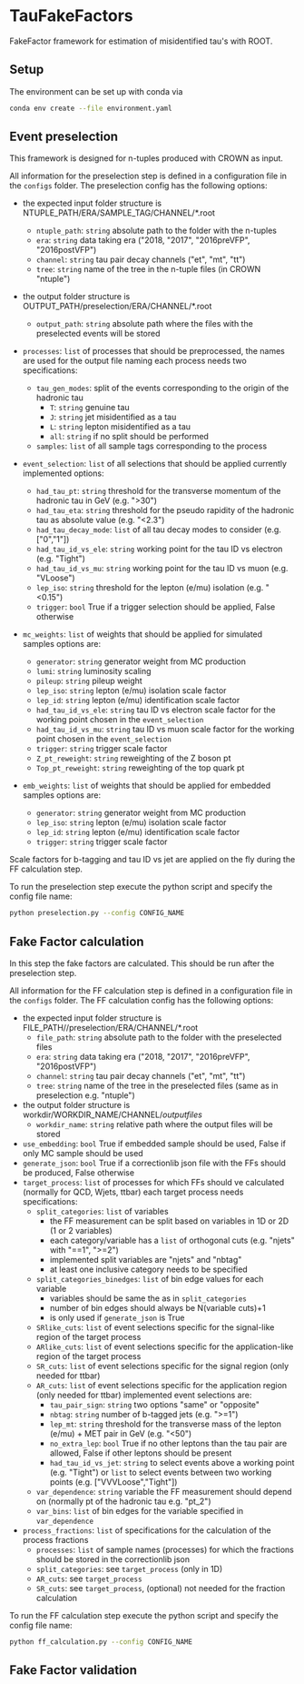 # TauFakeFactors
FakeFactor framework for estimation of misidentified tau's with ROOT.

## Setup
The environment can be set up with conda via
```bash
conda env create --file environment.yaml
```

## Event preselection
This framework is designed for n-tuples produced with CROWN as input. 

All information for the preselection step is defined in a configuration file in the `configs` folder. 
The preselection config has the following options:

* the expected input folder structure is NTUPLE_PATH/ERA/SAMPLE_TAG/CHANNEL/*.root
    * `ntuple_path`: `string` absolute path to the folder with the n-tuples
    * `era`: `string` data taking era ("2018, "2017", "2016preVFP", "2016postVFP")
    * `channel`: `string` tau pair decay channels ("et", "mt", "tt")
    * `tree`: `string` name of the tree in the n-tuple files (in CROWN "ntuple")
* the output folder structure is OUTPUT_PATH/preselection/ERA/CHANNEL/*.root
    * `output_path`: `string` absolute path where the files with the preselected events will be stored
* `processes`: `list` of processes that should be preprocessed, the names are used for the output file naming
  each process needs two specifications:
    * `tau_gen_modes`: split of the events corresponding to the origin of the hadronic tau
        * `T`: `string` genuine tau
        * `J`: `string` jet misidentified as a tau
        * `L`: `string` lepton misidentified as a tau
        * `all`: `string` if no split should be performed
    * `samples`: `list` of all sample tags corresponding to the process
* `event_selection`: `list` of all selections that should be applied
  currently implemented options:
    * `had_tau_pt`: `string` threshold for the transverse momentum of the hadronic tau in GeV (e.g. ">30")
    * `had_tau_eta`: `string` threshold for the pseudo rapidity of the hadronic tau as absolute value (e.g. "<2.3")
    * `had_tau_decay_mode`: `list` of all tau decay modes to consider (e.g. ["0","1"])
    * `had_tau_id_vs_ele`: `string` working point for the tau ID vs electron (e.g. "Tight")
    * `had_tau_id_vs_mu`: `string` working point for the tau ID vs muon (e.g. "VLoose")
    * `lep_iso`: `string` threshold for the lepton (e/mu) isolation (e.g. "<0.15")
    * `trigger`: `bool` True if a trigger selection should be applied, False otherwise
* `mc_weights`: `list` of weights that should be applied for simulated samples
  options are:
    * `generator`: `string` generator weight from MC production
    * `lumi`: `string` luminosity scaling
    * `pileup`: `string` pileup weight
    * `lep_iso`: `string` lepton (e/mu) isolation scale factor
    * `lep_id`: `string` lepton (e/mu) identification scale factor
    * `had_tau_id_vs_ele`: `string` tau ID vs electron scale factor for the working point chosen in the `event_selection`
    * `had_tau_id_vs_mu`: `string` tau ID vs muon scale factor for the working point chosen in the `event_selection`
    * `trigger`: `string` trigger scale factor
    * `Z_pt_reweight`: `string` reweighting of the Z boson pt
    * `Top_pt_reweight`: `string` reweighting of the top quark pt

* `emb_weights`: `list` of weights that should be applied for embedded samples
  options are:
    * `generator`: `string` generator weight from MC production
    * `lep_iso`: `string` lepton (e/mu) isolation scale factor
    * `lep_id`: `string` lepton (e/mu) identification scale factor
    * `trigger`: `string` trigger scale factor

Scale factors for b-tagging and tau ID vs jet are applied on the fly during the FF calculation step. 

To run the preselection step execute the python script and specify the config file name:
```bash
python preselection.py --config CONFIG_NAME 
```

## Fake Factor calculation
In this step the fake factors are calculated. This should be run after the preselection step.

All information for the FF calculation step is defined in a configuration file in the `configs` folder. 
The FF calculation config has the following options:

* the expected input folder structure is FILE_PATH//preselection/ERA/CHANNEL/*.root
    * `file_path`: `string` absolute path to the folder with the preselected files
    * `era`: `string` data taking era ("2018, "2017", "2016preVFP", "2016postVFP")
    * `channel`: `string` tau pair decay channels ("et", "mt", "tt")
    * `tree`: `string` name of the tree in the preselected files (same as in preselection e.g. "ntuple")
* the output folder structure is workdir/WORKDIR_NAME/CHANNEL/*outputfiles*
    * `workdir_name`: `string` relative path where the output files will be stored
* `use_embedding`: `bool` True if embedded sample should be used, False if only MC sample should be used
* `generate_json`: `bool` True if a correctionlib json file with the FFs should be produced, False otherwise
* `target_process`: `list` of processes for which FFs should ve calculated (normally for QCD, Wjets, ttbar)
  each target process needs specifications:
    * `split_categories`: `list` of variables 
        * the FF measurement can be split based on variables in 1D or 2D (1 or 2 variables)
        * each category/variable has a `list` of orthogonal cuts (e.g. "njets" with "==1", ">=2") 
        * implemented split variables are "njets" and "nbtag"
        * at least one inclusive category needs to be specified
    * `split_categories_binedges`: `list` of bin edge values for each variable 
      * variables should be same the as in `split_categories`
      * number of bin edges should always be N(variable cuts)+1
      * is only used if `generate_json` is True
    * `SRlike_cuts`: `list` of event selections specific for the signal-like region of the target process
    * `ARlike_cuts`: `list` of event selections specific for the application-like region of the target process
    * `SR_cuts`: `list` of event selections specific for the signal region (only needed for ttbar)
    * `AR_cuts`: `list` of event selections specific for the application region (only needed for ttbar)
      implemented event selections are:
        * `tau_pair_sign`: `string` two options "same" or "opposite"
        * `nbtag`: `string` number of b-tagged jets (e.g. ">=1")
        * `lep_mt`: `string` threshold for the transverse mass of the lepton (e/mu) + MET pair in GeV (e.g. "<50")
        * `no_extra_lep`: `bool` True if no other leptons than the tau pair are allowed, False if other leptons should be present 
        * `had_tau_id_vs_jet`: `string` to select events above a working point (e.g. "Tight") 
        or `list` to select events between two working points (e.g. ["VVVLoose","Tight"])
    * `var_dependence`: `string` variable the FF measurement should depend on (normally pt of the hadronic tau e.g. "pt_2")
    * `var_bins`: `list` of bin edges for the variable specified in `var_dependence`
* `process_fractions`: `list` of specifications for the calculation of the process fractions
    * `processes`: `list` of sample names (processes) for which the fractions should be stored in the correctionlib json
    * `split_categories`: see `target_process` (only in 1D)
    * `AR_cuts`: see `target_process`
    * `SR_cuts`: see `target_process`, (optional) not needed for the fraction calculation
  

To run the FF calculation step execute the python script and specify the config file name:
```bash
python ff_calculation.py --config CONFIG_NAME 
```

## Fake Factor validation